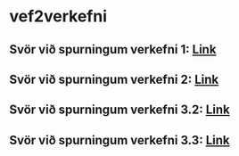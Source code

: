 # vef2verkefni
## Svör við spurningum verkefni 1: [Link](https://github.com/davidercool/vef2verkefni/wiki/Verkefni-1-Sv%C3%B6r)
## Svör við spurningum verkefni 2: [Link](https://github.com/davidercool/vef2verkefni/wiki/Verkefni-2-Sv%C3%B6r)
## Svör við spurningum verkefni 3.2: [Link](https://github.com/davidercool/vef2verkefni/wiki/Verkefni-3.2-Sv%C3%B6r)
## Svör við spurningum verkefni 3.3: [Link](https://github.com/davidercool/vef2verkefni/wiki/Verkefni-3.3-sv%C3%B6r)
